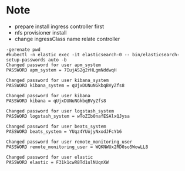 # Note
- prepare  install ingress controller first
- nfs provisioner  install
- change ingressClass name relate controller
```
-gerenate pwd
#kubectl -n elastic exec -it elasticsearch-0 -- bin/elasticsearch-setup-passwords auto -b
Changed password for user apm_system
PASSWORD apm_system = 7IujAS2g2rHLgmNddwqH

Changed password for user kibana_system
PASSWORD kibana_system = qUjxDUNuNGkbqBVyZfs8

Changed password for user kibana
PASSWORD kibana = qUjxDUNuNGkbqBVyZfs8

Changed password for user logstash_system
PASSWORD logstash_system = wToZIb0nafESAlxQJysa

Changed password for user beats_system
PASSWORD beats_system = YUqz4YUojyNxodJFcYb6

Changed password for user remote_monitoring_user
PASSWORD remote_monitoring_user = WQKNWUx2RD0so5WowLL8

Changed password for user elastic
PASSWORD elastic = F31k1cwR8Td1ulNUqnXW

```
